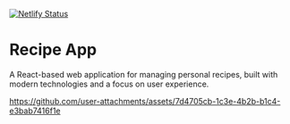 [![Netlify Status](https://api.netlify.com/api/v1/badges/bc8bdbdd-7f75-4231-a30f-447b2e3c7f6f/deploy-status)](https://app.netlify.com/sites/fancy-sopapillas-ee7eba/deploys)

# Recipe App

A React-based web application for managing personal recipes, built with modern technologies and a focus on user experience.


https://github.com/user-attachments/assets/7d4705cb-1c3e-4b2b-b1c4-e3bab7416f1e

